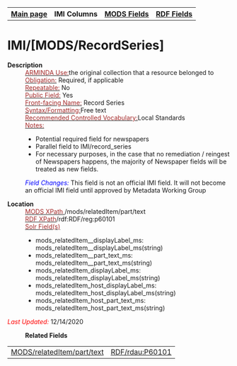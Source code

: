<!DOCTYPE html>
<html>

<body>
<table style="width:100%">
  <tr>
    <th><a href="index.md">Main page</a></th>
	<th>IMI Columns</th>
    <th><a href="MODS.md">MODS Fields</a></th>
    <th><a href="#">RDF Fields</a></th>
  </tr>
</table>

<h1>IMI/[MODS/RecordSeries]</h1>
<dl>
  <dt><b>Description</b></dt>
  <dd><ins><font color="brown">ARMINDA Use:</font></ins>the original collection that a resource belonged to</dd>
  <dd><ins><font color="brown">Obligation:</font></ins> Required, if applicable</dd>
  <dd><ins><font color="brown">Repeatable:</font></ins> No</dd>
  <dd><ins><font color="brown">Public Field:</font></ins> Yes</dd>
  <dd><ins><font color="brown">Front-facing Name:</font></ins> Record Series</dd>
  <dd><ins><font color="brown">Syntax/Formatting:</font></ins>Free text</dd>
  <dd><ins><font color="brown">Recommended Controlled Vocabulary:</font></ins>Local Standards</dd>
  <dd><ins><font color="brown">Notes: </font></ins>
	<ul>
		<li>Potential required field for newspapers</li>
		<li>Parallel field to IMI/record_series</li>
		<li>For necessary purposes, in the case that no remediation / reingest of Newspapers happens, the majority of Newspaper fields will be treated as new fields.</li>
		</ul>
	</dd>
  <dd><font color="blue"><i>Field Changes: </i></font>This field is not an official IMI field. It will not become an official IMI field until approved by Metadata Working Group</dd>
</dl>
<dl>
<dl>
    <dt><b>Location</b></dt>
		<dd> <ins><font color="brown">MODS XPath </font></ins> /mods/relatedItem/part/text</dd>
		<dd> <ins><font color="brown">RDF XPath</font></ins>/rdf:RDF/reg:p60101</dd>
		<dd> <ins><font color="brown">Solr Field(s)</font></ins>
			<ul>
				<li>mods_relatedItem__displayLabel_ms: mods_relatedItem__displayLabel_ms(string)</li>
				<li>mods_relatedItem__part_text_ms: mods_relatedItem__part_text_ms(string)</li>
				<li>mods_relatedItem_displayLabel_ms: mods_relatedItem_displayLabel_ms(string)</li>
				<li>mods_relatedItem_host_displayLabel_ms: mods_relatedItem_host_displayLabel_ms(string)</li>
				<li>mods_relatedItem_host_part_text_ms: mods_relatedItem_host_part_text_ms(string)</li>
			</ul>
		</dd>
</dl>
	<p><font color="red"><i>Last Updated: </i></font>12/14/2020</p>
</dl>
<dl>
	<dd><b>Related Fields</b></dd>
		<table>
			<td><a href="mods.relatedItem.part.text.md">MODS/relatedItem/part/text</a></td>
			<td><a href="rdf.rdau.p60101.md">RDF/rdau:P60101</a></td>
		</table>
</dl>
</body>
</html>